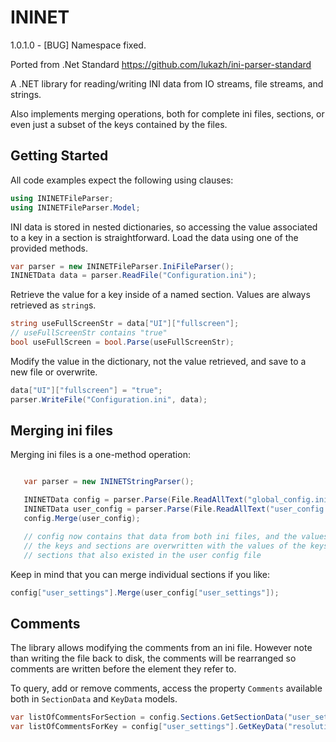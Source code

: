 # ININET
1.0.1.0 - [BUG] Namespace fixed.

Ported from .Net Standard https://github.com/lukazh/ini-parser-standard

A .NET library for reading/writing INI data from IO streams, file streams, and strings. 

Also implements merging operations, both for complete ini files, sections, or even just a subset of the keys contained by the files.

## Getting Started

All code examples expect the following using clauses:

```csharp
using ININETFileParser;
using ININETFileParser.Model;
```

INI data is stored in nested dictionaries, so accessing the value associated to a key in a section is straightforward. Load the data using one of the provided methods.

```csharp
var parser = new ININETFileParser.IniFileParser();
ININETData data = parser.ReadFile("Configuration.ini");
```

Retrieve the value for a key inside of a named section. Values are always retrieved as `string`s.

```csharp
string useFullScreenStr = data["UI"]["fullscreen"];
// useFullScreenStr contains "true"
bool useFullScreen = bool.Parse(useFullScreenStr);
```

Modify the value in the dictionary, not the value retrieved, and save to a new file or overwrite.

```csharp
data["UI"]["fullscreen"] = "true";
parser.WriteFile("Configuration.ini", data);
```

## Merging ini files
Merging ini files is a one-method operation:

```csharp

   var parser = new ININETStringParser();

   ININETData config = parser.Parse(File.ReadAllText("global_config.ini"));
   ININETData user_config = parser.Parse(File.ReadAllText("user_config.ini"));
   config.Merge(user_config);

   // config now contains that data from both ini files, and the values of
   // the keys and sections are overwritten with the values of the keys and
   // sections that also existed in the user config file
```

Keep in mind that you can merge individual sections if you like:

```csharp
config["user_settings"].Merge(user_config["user_settings"]);
```

## Comments

The library allows modifying the comments from an ini file. 
However note than writing the file back to disk, the comments will be rearranged so 
comments are written before the element they refer to.

To query, add or remove comments, access the property `Comments` available both in `SectionData` and `KeyData` models.

```csharp
var listOfCommentsForSection = config.Sections.GetSectionData("user_settings").Comments;
var listOfCommentsForKey = config["user_settings"].GetKeyData("resolution").Comments;
```
